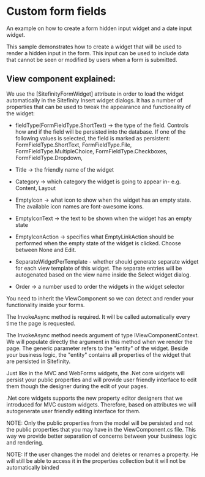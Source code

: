 # Custom form fields
An example on how to create a form hidden input widget and a date input widget.

This sample demonstrates how to create a widget that will be used to render a hidden input in the form. This input can be used to include data that cannot be seen or modified by users when a form is submitted. 

## View component explained: 

We use the [SitefinityFormWidget] attribute in order to load the widget automatically in the Sitefinity Insert widget dialogs.
It has a number of properties that can be used to tweak the appearance and functionality of the widget:

* fieldType(FormFieldType.ShortText) -> the type of the field. Controls how and if the field will be persisted into the database. If
one of the following values is selected, the field is marked as persistent: 
    FormFieldType.ShortText,
    FormFieldType.File, 
    FormFieldType.MultipleChoice, 
    FormFieldType.Checkboxes, 
    FormFieldType.Dropdown, 

* Title -> the friendly name of the widget
* Category -> which category the widget is going to appear in- e.g. Content, Layout
* EmptyIcon -> what icon to show when the widget has an empty state. The available icon names are font-awesome icons.
* EmptyIconText -> the text to be shown when the widget has an empty state
* EmptyIconAction -> specifies what EmptyLinkAction should be performed when the empty state of the widget is clicked. Choose between None and Edit.
* SeparateWidgetPerTemplate - whether should generate separate widget for each view template of this widget. The separate entries will be autogenated based on the view name inside the Select widget dialog.
* Order -> a number used to order the widgets in the widget selector

You need to inherit the ViewComponent so we can detect and render your functionality inside your forms.

The InvokeAsync method is required. It will be called automatically every time the page is requested.

The InvokeAsync method needs argument of type IViewComponentContext<T>. We will populate directly the argument in this method when we render the page. The generic parameter refers to the "entity" of the widget. Beside your business logic, the "entity" contains all properties of the widget that are persisted in Sitefinity.

Just like in the MVC and WebForms widgets, the .Net core widgets will persist your public properties and will provide user friendly interface to edit them though the designer during the edit of your pages.

.Net core widgets supports the new property editor designers that we introduced for MVC custom widgets. Therefore, based on attributes we will autogenerate user friendly editing interface for them. 

NOTE: Only the public properties from the model will be persisted and not the public properties that you may have in the ViewComponent.cs file. This way we provide better separation of concerns between your business logic and rendering. 

NOTE: If the user changes the model and deletes or renames a property. He will still be able to access it in the properties collection but it will not be automatically binded 